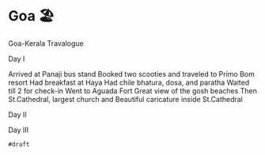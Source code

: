 # Goa 🏖️

Goa-Kerala Travalogue

Day I

Arrived at Panaji bus stand
Booked two scooties and traveled to Primo Bom resort
Had breakfast at Haya
Had chile bhatura, dosa, and paratha
Waited till 2 for check-in
Went to Aguada Fort
Great view of the gosh beaches
Then St.Cathedral, largest church and
Beautiful caricature inside St.Cathedral

Day II

Day III

`#draft`
